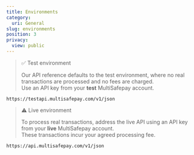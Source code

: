```yaml
---
title: Environments
category:
  uri: General
slug: environments
position: 3
privacy:
  view: public
---
```

> ✅ Test environment
>
> Our API reference defaults to the test environment, where no real transactions are processed and no fees are charged.\
> Use an API key from your **test** MultiSafepay account.

```text Test environment
https://testapi.multisafepay.com/v1/json
```

> ⚠ Live environment
>
> To process real transactions, address the live API using an API key from your **live** MultiSafepay account.\
> These transactions incur your agreed processing fee.

```text Live environment
https://api.multisafepay.com/v1/json
```
